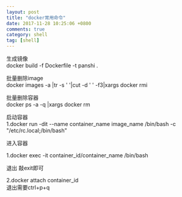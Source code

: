 ```yaml
---
layout: post
title: "docker常用命令"
date: 2017-11-28 10:25:06 +0800
comments: true
category: shell
tag: [shell]
---
```


生成镜像    
docker build -f Dockerfile -t panshi .

批量删除image   
docker images -a |tr -s ' '|cut -d ' ' -f3|xargs docker rmi


批量删除容器  
docker ps -a -q |xargs docker rm

启动容器    
1.docker run -dit -\-name container_name image_name /bin/bash -c \"/etc/rc.local;/bin/bash\"

进入容器    

1.docker exec -it container_id/container_name /bin/bash

退出 敲exit即可

2.docker attach container_id    
    退出需要ctrl+p+q


